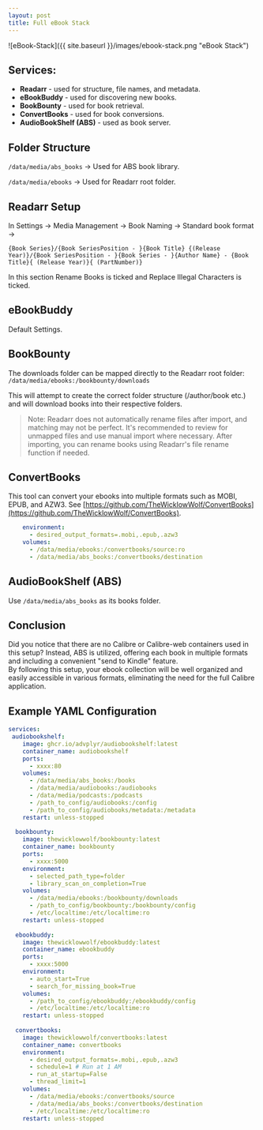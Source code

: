 ```yaml
---
layout: post
title: Full eBook Stack
---
```


![eBook-Stack]({{ site.baseurl }}/images/ebook-stack.png "eBook Stack")


## Services:

- **Readarr** - used for structure, file names, and metadata.
- **eBookBuddy** - used for discovering new books.
- **BookBounty** - used for book retrieval.
- **ConvertBooks** - used for book conversions.
- **AudioBookShelf (ABS)** - used as book server.
	
## Folder Structure

`/data/media/abs_books` -> Used for ABS book library.

`/data/media/ebooks` -> Used for Readarr root folder.


## Readarr Setup

In Settings -> Media Management -> Book Naming -> Standard book format ->

`{Book Series}/{Book SeriesPosition - }{Book Title} {(Release Year)}/{Book SeriesPosition - }{Book Series - }{Author Name} - {Book Title}{ (Release Year)}{ (PartNumber)}`

In this section Rename Books is ticked and Replace Illegal Characters is ticked.


## eBookBuddy

Default Settings.


## BookBounty

The downloads folder can be mapped directly to the Readarr root folder:  
`/data/media/ebooks:/bookbounty/downloads`

This will attempt to create the correct folder structure (/author/book etc.) and will download books into their respective folders.

> Note: Readarr does not automatically rename files after import, and matching may not be perfect. 
> It's recommended to review for unmapped files and use manual import where necessary.
> After importing, you can rename books using Readarr's file rename function if needed.

## ConvertBooks

This tool can convert your ebooks into multiple formats such as MOBI, EPUB, and AZW3.
See [https://github.com/TheWicklowWolf/ConvertBooks](https://github.com/TheWicklowWolf/ConvertBooks).

```yaml
    environment:
      - desired_output_formats=.mobi,.epub,.azw3
    volumes:      
      - /data/media/ebooks:/convertbooks/source:ro
      - /data/media/abs_books:/convertbooks/destination
```

## AudioBookShelf (ABS)

Use `/data/media/abs_books` as its books folder.


## Conclusion
Did you notice that there are no Calibre or Calibre-web containers used in this setup? 
Instead, ABS is utilized, offering each book in multiple formats and including a convenient "send to Kindle" feature.  
By following this setup, your ebook collection will be well organized and easily accessible in various formats, eliminating the need for the full Calibre application.

## Example YAML Configuration

```yaml
services:
 audiobookshelf:
    image: ghcr.io/advplyr/audiobookshelf:latest
    container_name: audiobookshelf
    ports:
      - xxxx:80
    volumes:
      - /data/media/abs_books:/books
      - /data/media/audiobooks:/audiobooks
      - /data/media/podcasts:/podcasts
      - /path_to_config/audiobooks:/config
      - /path_to_config/audiobooks/metadata:/metadata
    restart: unless-stopped
  
  bookbounty:
    image: thewicklowwolf/bookbounty:latest
    container_name: bookbounty
    ports:
      - xxxx:5000
    environment:
      - selected_path_type=folder
      - library_scan_on_completion=True
    volumes:
      - /data/media/ebooks:/bookbounty/downloads
      - /path_to_config/bookbounty:/bookbounty/config
      - /etc/localtime:/etc/localtime:ro
    restart: unless-stopped
    
  ebookbuddy:
    image: thewicklowwolf/ebookbuddy:latest
    container_name: ebookbuddy
    ports:
      - xxxx:5000
    environment:
      - auto_start=True
      - search_for_missing_book=True
    volumes:
      - /path_to_config/ebookbuddy:/ebookbuddy/config
      - /etc/localtime:/etc/localtime:ro
    restart: unless-stopped
  
  convertbooks:
    image: thewicklowwolf/convertbooks:latest
    container_name: convertbooks
    environment:
      - desired_output_formats=.mobi,.epub,.azw3
      - schedule=1 # Run at 1 AM
      - run_at_startup=False
      - thread_limit=1
    volumes:
      - /data/media/ebooks:/convertbooks/source
      - /data/media/abs_books:/convertbooks/destination
      - /etc/localtime:/etc/localtime:ro
    restart: unless-stopped
```
